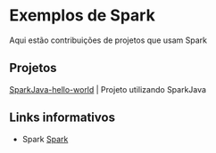 # Exemplos de Spark
Aqui estão contribuições de projetos que usam Spark

## Projetos
[SparkJava-hello-world](https://github.com/SouJava-Rio/soujava-rio-labs/tree/master/spark-samples/hello-world/) | Projeto utilizando SparkJava

## Links informativos

* Spark [Spark](http://sparkjava.com/)
